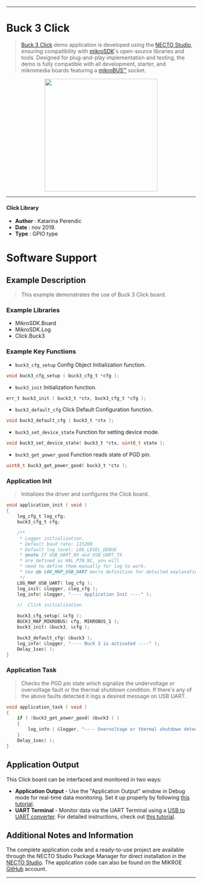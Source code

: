 
---
# Buck 3 Click

> [Buck 3 Click](https://www.mikroe.com/?pid_product=MIKROE-2971) demo application is developed using
the [NECTO Studio](https://www.mikroe.com/necto), ensuring compatibility with [mikroSDK](https://www.mikroe.com/mikrosdk)'s
open-source libraries and tools. Designed for plug-and-play implementation and testing, the demo is fully compatible with
all development, starter, and mikromedia boards featuring a [mikroBUS&trade;](https://www.mikroe.com/mikrobus) socket.

<p align="center">
  <img src="https://www.mikroe.com/?pid_product=MIKROE-2971&image=1" height=300px>
</p>

---

#### Click Library

- **Author**        : Katarina Perendic
- **Date**          : nov 2019.
- **Type**          : GPIO type

# Software Support

## Example Description

> This example demonstrates the use of Buck 3 Click board.

### Example Libraries

- MikroSDK.Board
- MikroSDK.Log
- Click.Buck3

### Example Key Functions

- `buck3_cfg_setup` Config Object Initialization function. 
```c
void buck3_cfg_setup ( buck3_cfg_t *cfg );
``` 
 
- `buck3_init` Initialization function. 
```c
err_t buck3_init ( buck3_t *ctx, buck3_cfg_t *cfg );
```

- `buck3_default_cfg` Click Default Configuration function. 
```c
void buck3_default_cfg ( buck3_t *ctx );
```

- `buck3_set_device_state` Function for setting device mode. 
```c
void buck3_set_device_state( buck3_t *ctx, uint8_t state );
```
 
- `buck3_get_power_good` Function reads state of PGD pin. 
```c
uint8_t buck3_get_power_good( buck3_t *ctx );
```

### Application Init

> Initializes the driver and configures the Click board.

```c
void application_init ( void )
{
    log_cfg_t log_cfg;
    buck3_cfg_t cfg;

    /** 
     * Logger initialization.
     * Default baud rate: 115200
     * Default log level: LOG_LEVEL_DEBUG
     * @note If USB_UART_RX and USB_UART_TX 
     * are defined as HAL_PIN_NC, you will 
     * need to define them manually for log to work. 
     * See @b LOG_MAP_USB_UART macro definition for detailed explanation.
     */
    LOG_MAP_USB_UART( log_cfg );
    log_init( &logger, &log_cfg );
    log_info( &logger, "---- Application Init ----" );

    //  Click initialization.

    buck3_cfg_setup( &cfg );
    BUCK3_MAP_MIKROBUS( cfg, MIKROBUS_1 );
    buck3_init( &buck3, &cfg );

    buck3_default_cfg( &buck3 );
    log_info( &logger, "---- Buck 3 is activated ----" );
    Delay_1sec( );
}
```

### Application Task

> Checks the PGD pin state which signalize the undervoltage or overvoltage fault or
> the thermal shutdown condition. 
> If there's any of the above faults detected it logs a desired message on USB UART.

```c
void application_task ( void )
{
    if ( !buck3_get_power_good( &buck3 ) )
    {
        log_info ( &logger, "---- Overvoltage or thermal shutdown detected ----" );
    }
    Delay_1sec( );
}
```

## Application Output

This Click board can be interfaced and monitored in two ways:
- **Application Output** - Use the "Application Output" window in Debug mode for real-time data monitoring.
Set it up properly by following [this tutorial](https://www.youtube.com/watch?v=ta5yyk1Woy4).
- **UART Terminal** - Monitor data via the UART Terminal using
a [USB to UART converter](https://www.mikroe.com/click/interface/usb?interface*=uart,uart). For detailed instructions,
check out [this tutorial](https://help.mikroe.com/necto/v2/Getting%20Started/Tools/UARTTerminalTool).

## Additional Notes and Information

The complete application code and a ready-to-use project are available through the NECTO Studio Package Manager for 
direct installation in the [NECTO Studio](https://www.mikroe.com/necto). The application code can also be found on
the MIKROE [GitHub](https://github.com/MikroElektronika/mikrosdk_click_v2) account.

---
